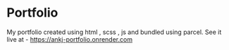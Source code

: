 # Portfolio
My portfolio created using html , scss , js and bundled using parcel. See it live at - https://ankj-portfolio.onrender.com
